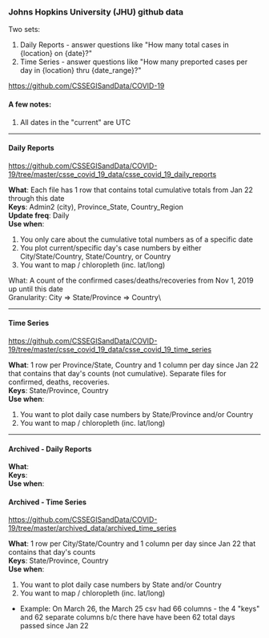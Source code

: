 ### Johns Hopkins University (JHU) github data
Two sets: 
1. Daily Reports - answer questions like "How many total cases in {location} on {date}?"
2. Time Series - answer questions like "How many preported cases per day in {location} thru {date_range}?"

https://github.com/CSSEGISandData/COVID-19

#### A few notes:
1. All dates in the "current" are UTC
---------------------------

#### Daily Reports 
https://github.com/CSSEGISandData/COVID-19/tree/master/csse_covid_19_data/csse_covid_19_daily_reports

**What**: Each file has 1 row that contains total cumulative totals from Jan 22 through this date\
**Keys**: Admin2 (city), Province_State, Country_Region\
**Update freq**: Daily\
**Use when**: 
1. You only care about the cumulative total numbers as of a specific date
2. You plot current/specific day's case numbers by either City/State/Country, State/Country, or Country
2. You want to map / chloropleth (inc. lat/long)

What: A count of the confirmed cases/deaths/recoveries from Nov 1, 2019 up until this date\
Granularity: City => State/Province => Country\

---------------------------

#### Time Series  
https://github.com/CSSEGISandData/COVID-19/tree/master/csse_covid_19_data/csse_covid_19_time_series

**What**: 1 row per Province/State, Country and 1 column per day since Jan 22 that contains that day's counts (not cumulative). Separate files for confirmed, deaths, recoveries.  \
**Keys**: State/Province, Country\
**Use when**: 
1. You want to plot daily case numbers by State/Province and/or Country
2. You want to map / chloropleth (inc. lat/long)

---------------------------

#### Archived - Daily Reports
**What**: \
**Keys**: \
**Use when**: 

#### Archived - Time Series
https://github.com/CSSEGISandData/COVID-19/tree/master/archived_data/archived_time_series

**What**: 1 row per City/State/Country and 1 column per day since Jan 22 that contains that day's counts\
**Keys**: State/Province, Country\
**Use when**: 
1. You want to plot daily case numbers by State and/or Country
2. You want to map / chloropleth (inc. lat/long)
* Example: On March 26, the March 25 csv had 66 columns - the 4 "keys" and 62 separate columns b/c there have have been 62 total days passed since Jan 22